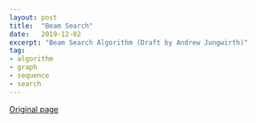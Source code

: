 ```yaml
---
layout: post
title:  "Beam Search"
date:   2019-12-02
excerpt: "Beam Search Algorithm (Draft by Andrew Jungwirth)"
tag:
- algorithm
- graph
- sequence
- search
---
```


[Original page](http://jhave.org/algorithms/graphs/beamsearch/beamsearch.shtml)

